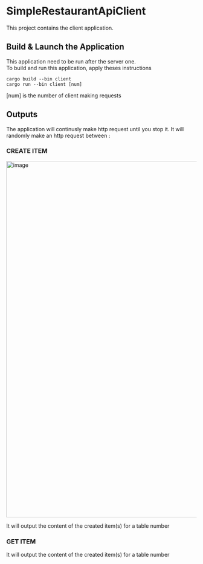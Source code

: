 # SimpleRestaurantApiClient

<p>This project contains the client application.</p>

<h2>Build & Launch the Application</h2>
<p>This application need to be run after the server one. <br>
To build and run this application, apply theses instructions</p>
<code>cargo build --bin client </code><br>
<code>cargo run --bin client [num]</code>

<p>[num] is the number of client making requests</p>

<h2>Outputs</h2>
The application will continusly make http request until you stop it.
It will randomly make an http request between :
<h3>CREATE ITEM</h3>
<img width="943" alt="image" src="https://user-images.githubusercontent.com/19792149/168812477-d281db1b-abe5-4aa5-9577-43f83b419693.png">
<p>It will output the content of the created item(s) for a table number</p>

<h3>GET ITEM</h3>

<p>It will output the content of the created item(s) for a table number</p>
